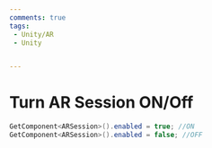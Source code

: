 ```yaml
---
comments: true
tags:
 - Unity/AR
 - Unity


---
```


# Turn AR Session ON/Off


```C#
GetComponent<ARSession>().enabled = true; //ON
GetComponent<ARSession>().enabled = false; //OFF

```
